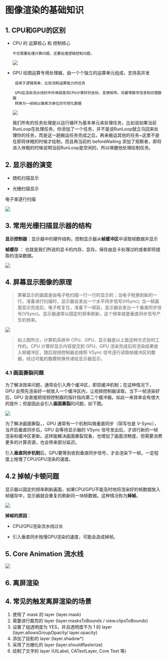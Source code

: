 # 图像渲染的基础知识

## 1. CPU和GPU的区别

- CPU 的 运算核心 和 控制核心
   
      不仅需要处理计算问题，还要处理逻辑控制问题。 

  ![](https://gitee.com/existorlive/exist-or-live-pic/raw/master/%E6%88%AA%E5%B1%8F2020-12-16%20%E4%B8%8A%E5%8D%881.01.51.png)
  
- GPU 绘图运算专用处理器，由一个个独立的运算单元组成，支持高并发
  
       适用于逻辑简单，比较消耗运算能力的任务

       GPU在渲染流水线的中作用就是将CPU计算好的坐标，变换矩阵，向量等数学信息和纹理数据
       转换为一帧帧以像素为单位的可视化数据

  ![](https://gitee.com/existorlive/exist-or-live-pic/raw/master/%E6%88%AA%E5%B1%8F2020-12-16%20%E4%B8%8A%E5%8D%881.05.52.png)

  
  
  我们所有的任务处理是以运行循环为基本单元来处理任务，比如说如果当前RunLoop在处理任务，你添加了一个任务，并不是说RunLoop就立马回来处理你的任务，而是这一趟搬运任务完成之后，再来搬运其他的任务~这里不是在即将休眠的时候才绘制，而且再当前的 beforeWaiting 添加了观察者，即将进入休眠的时候说明当前RunLoop是空闲的，所以唤醒他处理绘制任务。


## 2. 显示器的演变

- 随机扫描显示

- 光栅扫描显示

电子束逐行扫描

![](https://gitee.com/existorlive/exist-or-live-pic/raw/master/%E6%88%AA%E5%B1%8F2020-12-16%20%E4%B8%8A%E5%8D%881.17.15.png)


## 3. 常用光栅扫描显示器的结构

**显示控制器**：显示器中的硬件结构，控制显示器从**帧缓冲区**中读取帧数据并显示

**帧缓存** ： 也就是我们所说的显卡的内存，显存。保存由显卡处理过的或者即将提取的渲染数据。


![](https://gitee.com/existorlive/exist-or-live-pic/raw/master/%E6%88%AA%E5%B1%8F2020-12-16%20%E4%B8%8A%E5%8D%881.29.34.png)


## 4. 屏幕显示图像的原理

> 屏幕显示的画面是由电子枪扫描一行一行的显示的；当电子枪换到新的一行，准备进行扫描时，显示器会发出一个水平同步信号(HSync); 当一帧画面显示完成后，电子枪复位，准备下一帧前，显示器会发出一个垂直同步信号(VSync)。显示器通常以固定的频率刷新，这个频率就是垂直同步信号产生的频率。

![](https://gitee.com/existorlive/exist-or-live-pic/raw/master/%E5%B1%8F%E5%B9%95%E6%98%BE%E5%83%8F%E5%8E%9F%E7%90%86.png)

> 如上图所示，计算机系统中 CPU、GPU、显示器是以上面这种方式协同工作的。CPU 计算好显示内容提交到 GPU，GPU 渲染完成后将渲染结果放入帧缓冲区，随后视频控制器会按照 VSync 信号逐行读取帧缓冲区的数据，经过可能的数模转换传递给显示器显示。


### 4.1 画面撕裂问题

为了解决效率问题，通常会引入两个缓冲区，即双缓冲机制；在这种情况下，GPU 会预先渲染好一帧放入一个缓冲区内，让视频控制器读取，当下一帧渲染好后，GPU 会直接把视频控制器的指针指向第二个缓冲器。如此一来效率会有很大的提升；但是因此会引入**画面撕裂**的问题，如下图。

![](https://gitee.com/existorlive/exist-or-live-pic/raw/master/ios_vsync_off.jpg)

为了解决画面撕裂，，GPU 通常有一个机制叫做垂直同步（简写也是 V-Sync），当开启垂直同步后，GPU 会等待显示器的 VSync 信号发出后，才进行新的一帧渲染和缓冲区更新。这样能解决画面撕裂现象，也增加了画面流畅度，但需要消费更多的计算资源，也会带来部分延迟。

引入**垂直同步机制**后，GPU要等到收到垂直同步信号，才会渲染下一帧。一定程度上拖慢了CPU/GPU渲染的速度。

## 4.2 掉帧/卡顿问题

显示器以固定的频率刷新画面，如果CPU/GPU不能及时地将渲染好的帧数据放入帧缓存中，显示器就会重复的刷新同一块帧数据。这种情况称为**掉帧**。

![](https://gitee.com/existorlive/exist-or-live-pic/raw/master/%E6%88%AA%E5%B1%8F2020-12-16%20%E4%B8%8A%E5%8D%882.00.19.png)

**掉帧的原因**：

- CPU/GPU渲染流水线过长

- 引入垂直同步拖慢GPU渲染的速度，可能会造成掉帧。


## 5. Core Animation 流水线

![](https://gitee.com/existorlive/exist-or-live-pic/raw/master/ios-core-animation-pipeline-steps.png)


## 6. 离屏渲染

## 4. 常见的触发离屏渲染的场景

1. 使⽤了 mask 的 layer (layer.mask)
2. 需要进⾏裁剪的 layer (layer.masksToBounds / view.clipsToBounds)
3. 设置了组透明度为 YES，并且透明度不为 1 的 layer (layer.allowsGroupOpacity/
layer.opacity)
4. 添加了投影的 layer (layer.shadow*)
5. 采⽤了光栅化的 layer (layer.shouldRasterize)
6. 绘制了⽂字的 layer (UILabel, CATextLayer, Core Text 等)